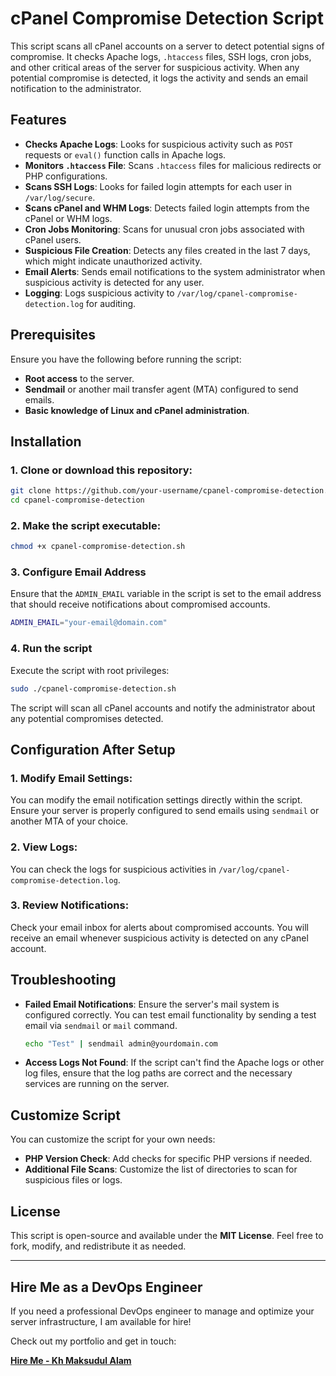 # cPanel Compromise Detection Script

This script scans all cPanel accounts on a server to detect potential signs of compromise. It checks Apache logs, `.htaccess` files, SSH logs, cron jobs, and other critical areas of the server for suspicious activity. When any potential compromise is detected, it logs the activity and sends an email notification to the administrator.

## Features

- **Checks Apache Logs**: Looks for suspicious activity such as `POST` requests or `eval()` function calls in Apache logs.
- **Monitors `.htaccess` File**: Scans `.htaccess` files for malicious redirects or PHP configurations.
- **Scans SSH Logs**: Looks for failed login attempts for each user in `/var/log/secure`.
- **Scans cPanel and WHM Logs**: Detects failed login attempts from the cPanel or WHM logs.
- **Cron Jobs Monitoring**: Scans for unusual cron jobs associated with cPanel users.
- **Suspicious File Creation**: Detects any files created in the last 7 days, which might indicate unauthorized activity.
- **Email Alerts**: Sends email notifications to the system administrator when suspicious activity is detected for any user.
- **Logging**: Logs suspicious activity to `/var/log/cpanel-compromise-detection.log` for auditing.

## Prerequisites

Ensure you have the following before running the script:

- **Root access** to the server.
- **Sendmail** or another mail transfer agent (MTA) configured to send emails.
- **Basic knowledge of Linux and cPanel administration**.
  
## Installation

### 1. Clone or download this repository:

```bash
git clone https://github.com/your-username/cpanel-compromise-detection.git
cd cpanel-compromise-detection
```

### 2. Make the script executable:

```bash
chmod +x cpanel-compromise-detection.sh
```

### 3. Configure Email Address

Ensure that the `ADMIN_EMAIL` variable in the script is set to the email address that should receive notifications about compromised accounts.

```bash
ADMIN_EMAIL="your-email@domain.com"
```

### 4. Run the script

Execute the script with root privileges:

```bash
sudo ./cpanel-compromise-detection.sh
```

The script will scan all cPanel accounts and notify the administrator about any potential compromises detected.

## Configuration After Setup

### 1. Modify Email Settings:

You can modify the email notification settings directly within the script. Ensure your server is properly configured to send emails using `sendmail` or another MTA of your choice.

### 2. View Logs:

You can check the logs for suspicious activities in `/var/log/cpanel-compromise-detection.log`.

### 3. Review Notifications:

Check your email inbox for alerts about compromised accounts. You will receive an email whenever suspicious activity is detected on any cPanel account.

## Troubleshooting

- **Failed Email Notifications**: Ensure the server's mail system is configured correctly. You can test email functionality by sending a test email via `sendmail` or `mail` command.
  
  ```bash
  echo "Test" | sendmail admin@yourdomain.com
  ```

- **Access Logs Not Found**: If the script can't find the Apache logs or other log files, ensure that the log paths are correct and the necessary services are running on the server.

## Customize Script

You can customize the script for your own needs:

- **PHP Version Check**: Add checks for specific PHP versions if needed.
- **Additional File Scans**: Customize the list of directories to scan for suspicious files or logs.
  
## License

This script is open-source and available under the **MIT License**. Feel free to fork, modify, and redistribute it as needed.

---

## Hire Me as a DevOps Engineer

If you need a professional DevOps engineer to manage and optimize your server infrastructure, I am available for hire! 

Check out my portfolio and get in touch:

[**Hire Me - Kh Maksudul Alam**](https://www.maksudulalam.com/)


